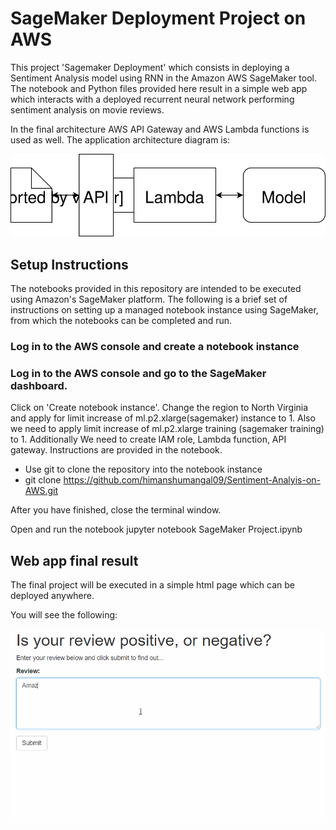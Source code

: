 # SageMaker Deployment Project on AWS

This project 'Sagemaker Deployment' which consists in deploying a Sentiment Analysis model using RNN in the Amazon AWS SageMaker tool. The notebook and Python files provided here result in a simple web app which interacts with a deployed recurrent neural network performing sentiment analysis on movie reviews.

In the final architecture AWS API Gateway and AWS Lambda functions is used as well. The application architecture diagram is:

![Web app Diagram](./Web&#32;App&#32;Diagram.svg) 


## Setup Instructions
The notebooks provided in this repository are intended to be executed using Amazon's SageMaker platform. The following is a brief set of instructions on setting up a managed notebook instance using SageMaker, from which the notebooks can be completed and run.

### Log in to the AWS console and create a notebook instance

### Log in to the AWS console and go to the SageMaker dashboard. 
Click on 'Create notebook instance'. Change the region to North Virginia and apply for limit increase of ml.p2.xlarge(sagemaker) instance to 1. Also we need to apply limit increase of ml.p2.xlarge training (sagemaker training) to 1. Additionally We need to create IAM role, Lambda function, API gateway. Instructions are provided in the notebook.

* Use git to clone the repository into the notebook instance
* git clone https://github.com/himanshumangal09/Sentiment-Analyis-on-AWS.git

After you have finished, close the terminal window.

Open and run the notebook
jupyter notebook SageMaker Project.ipynb


## Web app final result

The final project will be executed in a simple html page which can be deployed anywhere. 

You will see the following:

![Web app example](./webapp.gif) 
